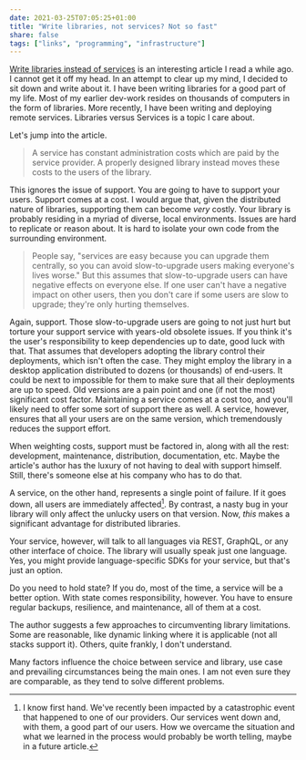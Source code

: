 ```yaml
---
date: 2021-03-25T07:05:25+01:00
title: "Write libraries, not services? Not so fast"
share: false
tags: ["links", "programming", "infrastructure"]
---
```

[Write libraries instead of services][1] is an interesting article I read
a while ago. I cannot get it off my head. In an attempt to clear up my mind,
I decided to sit down and write about it. I have been writing libraries for
a good part of my life. Most of my earlier dev-work resides on thousands of
computers in the form of libraries. More recently, I have been writing and
deploying remote services. Libraries versus Services is a topic I care about.

Let's jump into the article.

> A service has constant administration costs which are paid by the service
> provider. A properly designed library instead moves these costs to the users
> of the library.

This ignores the issue of support. You are going to have to support your users.
Support comes at a cost. I would argue that, given the distributed nature of
libraries, supporting them can become *very* costly. Your library is probably
residing in a myriad of diverse, local environments. Issues are hard to
replicate or reason about. It is hard to isolate your own code from the
surrounding environment. 

> People say, "services are easy because you can upgrade them centrally, so you
> can avoid slow-to-upgrade users making everyone's lives worse." But this
> assumes that slow-to-upgrade users can have negative effects on everyone
> else. If one user can't have a negative impact on other users, then you don't
> care if some users are slow to upgrade; they're only hurting themselves.

Again, support. Those slow-to-upgrade users are going to not just hurt but
torture your support service with years-old obsolete issues.  If you think it's
the user's responsibility to keep dependencies up to date, good luck with that.
That assumes that developers adopting the library control their deployments,
which isn't often the case. They might employ the library in a desktop
application distributed to dozens (or thousands) of end-users. It could be next
to impossible for them to make sure that all their deployments are up to speed.
Old versions are a pain point and one (if not the most) significant cost
factor. Maintaining a service comes at a cost too, and you'll likely need to
offer some sort of support there as well. A service, however, ensures that all
your users are on the same version, which tremendously reduces the support
effort. 

When weighting costs, support must be factored in, along with all the rest:
development, maintenance, distribution, documentation, etc.  Maybe the
article's author has the luxury of not having to deal with support himself.
Still, there's someone else at his company who has to do that. 

A service, on the other hand, represents a single point of failure. If it goes
down, all users are immediately affected[^2]. By contrast, a nasty bug in your
library will only affect the unlucky users on that version. Now, *this* makes
a significant advantage for distributed libraries.

Your service, however, will talk to all languages via REST, GraphQL, or any
other interface of choice. The library will usually speak just one language.
Yes, you might provide language-specific SDKs for your service, but that's just
an option.

Do you need to hold state? If you do, most of the time, a service will be
a better option. With state comes responsibility, however. You have to
ensure regular backups, resilience, and maintenance, all of them at a cost. 

The author suggests a few approaches to circumventing library limitations. Some
are reasonable, like dynamic linking where it is applicable (not all stacks
support it). Others, quite frankly, I don't understand. 

Many factors influence the choice between service and library, use case and
prevailing circumstances being the main ones. I am not even sure they are
comparable, as they tend to solve different problems. 



 [^2]: I know first hand. We've recently been impacted by a catastrophic event that happened to one of our providers. Our services went down and, with them, a good part of our users. How we overcame the situation and what we learned in the process would probably be worth telling, maybe in a future article.

 [1]: http://catern.com/services.html
 [rss]: https://nicolaiarocci.com/index.xml
 [tw]: http://twitter.com/nicolaiarocci
 [nl]: https://buttondown.email/nicolaiarocci
